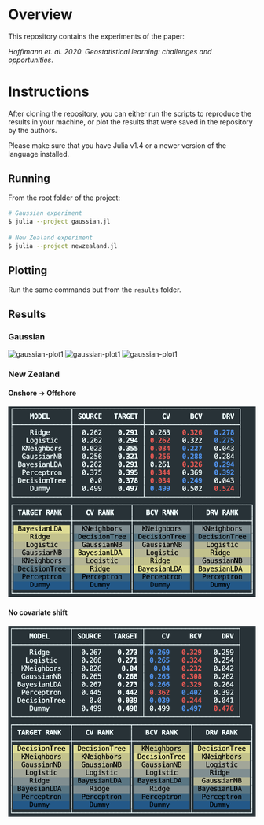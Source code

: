 # Overview

This repository contains the experiments of the paper:

*Hoffimann et. al. 2020. Geostatistical learning:
challenges and opportunities*.

# Instructions

After cloning the repository, you can either run the scripts
to reproduce the results in your machine, or plot the results
that were saved in the repository by the authors.

Please make sure that you have Julia v1.4 or a newer version of the language installed.

## Running

From the root folder of the project:

```bash
# Gaussian experiment
$ julia --project gaussian.jl

# New Zealand experiment
$ julia --project newzealand.jl
```

## Plotting

Run the same commands but from the `results` folder.

## Results

### Gaussian

![gaussian-plot1](results/gaussian-plot1.svg)
![gaussian-plot1](results/gaussian-plot2.svg)
![gaussian-plot1](results/gaussian-plot3.svg)

### New Zealand

#### Onshore -> Offshore

![newzealand-onoff](results/newzealand-onoff.png)

#### No covariate shift

![newzealand-noshift](results/newzealand-noshift.png)
